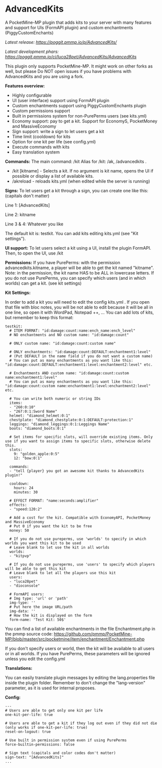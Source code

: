 AdvancedKits
============

A PocketMine-MP plugin that adds kits to your server with many features and support for UIs (FormAPI plugin) and custom enchantments (PiggyCustomEnchants)

*Latest release: https://poggit.pmmp.io/p/AdvancedKits/*

*Latest development phars: https://poggit.pmmp.io/ci/luca28pet/AdvancedKits/AdvancedKits*

This plugin only supports PocketMine-MP. It might work on other forks as well, but please Do NOT open issues if you have problems with AdvancedKits and you are using a fork.

**Features overview:**

- Highly configurable
- UI (user interface) support using FormAPI plugin
- Custom enchantments support using PiggyCustomEnchants plugin
- Custom permissions support
- Built in permissions system for non-PurePerms users (see kits.yml)
- Economy support: pay to get a kit. Support for EconomyS, PocketMoney and MassiveEconomy
- Sign support: write a sign to let users get a kit
- Time limit (cooldown) for kits
- Option for one kit per life (see config.yml)
- Execute commands with kits
- Easy translation system

**Commands:**
The main command: /kit
Alias for /kit: /ak, /advancedkits .

- /kit [kitname] - Selects a kit. If no argument is kit name, opens the UI if possible or display a list of available kits.
- /akreload - reloads kits.yml (when edited while the server is running)



**Signs:**
To let users get a kit through a sign, you can create one like this: (capitals don't matter)

Line 1: [AdvancedKits]

Line 2: kitname

Line 3 & 4: Whatever you like


The default kit is: testkit.
You can add kits editing kits.yml (see "Kit settings").

**UI support:**
To let users select a kit using a UI, install the plugin FormAPI.
Then, to open the UI, use /kit

**Permissions:**
If you have PurePerms: with the permission advancedkits.kitname, a player will be able to get the kit named "kitname".
Note: in the permission, the kit name HAS to be ALL in lowercase letters.
If you do not use PurePerms, you can specify which users (and in which worlds) can get a kit. (see kit settings)

**Kit Settings:**

In order to add a kit you will need to edit the config kits.yml .
If you open that file with bloc notes, you will be not able to edit because it will be all in one line, so open it with WordPad, Notepad ++, ...
You can add lots of kits, but remember to keep this format:

```
testkit:
  # ITEM FORMAT: "id:damage:count:name:ench_name:ench_level"
  # NO enchantments and NO custom name: "id:damage:count"

  # ONLY custom name: "id:damage:count:custom name"

  # ONLY enchantments: "id:damage:count:DEFAULT:enchantment1:level"
  # (Put DEFAULT in the name field if you do not want a custom name)
  # You can put as many enchantments as you want like this: "id:damage:count:DEFAULT:enchantment1:level:enchantment2:level" etc.

  # Enchantments AND custom name: "id:damage:count:custom name:enchantment1:level"
  # You can put as many enchantments as you want like this: "id:damage:count:custom name:enchantment1:level:enchantment2:level" etc.

  # You can write both numeric or string IDs
  items:
  - "260:0:10"
  - "267:0:1:Sword Name"
  helmet: "diamond_helmet:0:1"
  chestplate: "diamond_chestplate:0:1:DEFAULT:protection:1"
  leggings: "diamond_leggings:0:1:Leggings Name"
  boots: "diamond_boots:0:1"

  # Set items for specific slots, will override existing items. Only use if you want to assign items to specific slots, otherwise delete this.
  slots:
    9: "golden_apple:0:5"
    12: "bow:0:1"

  commands:
  - "tell {player} you got an awesome kit thanks to AdvancedKits plugin!"

  cooldown:
    hours: 24
    minutes: 30

  # EFFECT FORMAT: "name:seconds:amplifier"
  effects:
  - "speed:120:2"

  # Add a cost for the kit. Compatible with EconomyAPI, PocketMoney and MassiveEconomy
  # Put 0 if you want the kit to be free
  money: 50

  # If you do not use pureperms, use 'worlds' to specify in which worlds you want this kit to be used
  # Leave blank to let use the kit in all worlds
  worlds:
  - "kitpvp"

  # If you do not use pureperms, use 'users' to specify which players will be able to get this kit
  # Leave blank to let all the players use this kit
  users:
  - "luca28pet"
  - "dioconsole"

  # FormAPI users:
  # Img type: 'url' or 'path'
  img-type: ''
  # Put here the image URL/path
  img-data: ''
  # How the kit is displayed on the form
  form-name: 'Test Kit: 50$'
```

You can find a list of available enchantments in the file Enchantment.php in the pmmp source code: https://github.com/pmmp/PocketMine-MP/blob/master/src/pocketmine/item/enchantment/Enchantment.php

If you don't specify users or world, then the kit will be available to all users or in all worlds.
If you have PurePerms, these parameters will be ignored unless you edit the config.yml


**Translations:**

You can easily translate plugin messages by editing the lang.properties file inside the plugin folder. Remember to don't change the "lang-version" parameter, as it is used for internal proposes.

**Config:**
```
---
# Users are able to get only one kit per life
one-kit-per-life: true

# Users are able to get a kit if they log out even if they did not die (only works if one-kit-per-life: true)
reset-on-logout: true

# Use built in permission system even if using PurePerms
force-builtin-permissions: false

# Sign text (capitals and color codes don't matter)
sign-text: "[AdvancedKits]"
...
```
